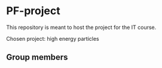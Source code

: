 # PF-project
This repository is meant to host the project for the IT course.

Chosen project: high energy particles 

## Group members
